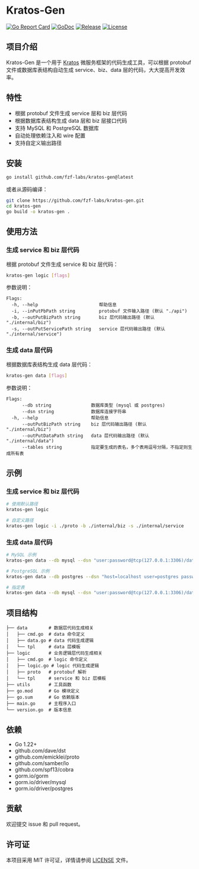 # Kratos-Gen

[![Go Report Card](https://goreportcard.com/badge/github.com/fzf-labs/kratos-gen)](https://goreportcard.com/report/github.com/fzf-labs/kratos-gen)
[![GoDoc](https://godoc.org/github.com/fzf-labs/kratos-gen?status.svg)](https://godoc.org/github.com/fzf-labs/kratos-gen)
[![Release](https://img.shields.io/github/v/release/fzf-labs/kratos-gen.svg?style=flat-square)](https://github.com/fzf-labs/kratos-gen/releases)
[![License](https://img.shields.io/github/license/fzf-labs/kratos-gen)](https://github.com/fzf-labs/kratos-gen/blob/master/LICENSE)

## 项目介绍

Kratos-Gen 是一个用于 [Kratos](https://github.com/go-kratos/kratos) 微服务框架的代码生成工具，可以根据 protobuf 文件或数据库表结构自动生成 service、biz、data 层的代码，大大提高开发效率。

## 特性

- 根据 protobuf 文件生成 service 层和 biz 层代码
- 根据数据库表结构生成 data 层和 biz 层接口代码
- 支持 MySQL 和 PostgreSQL 数据库
- 自动处理依赖注入和 wire 配置
- 支持自定义输出路径

## 安装

```bash
go install github.com/fzf-labs/kratos-gen@latest
```

或者从源码编译：

```bash
git clone https://github.com/fzf-labs/kratos-gen.git
cd kratos-gen
go build -o kratos-gen .
```

## 使用方法

### 生成 service 和 biz 层代码

根据 protobuf 文件生成 service 和 biz 层代码：

```bash
kratos-gen logic [flags]
```

参数说明：

```
Flags:
  -h, --help                       帮助信息
  -i, --inPutPbPath string         protobuf 文件输入路径 (默认 "./api")
  -b, --outPutBizPath string       biz 层代码输出路径 (默认 "./internal/biz")
  -s, --outPutServicePath string   service 层代码输出路径 (默认 "./internal/service")
```

### 生成 data 层代码

根据数据库表结构生成 data 层代码：

```bash
kratos-gen data [flags]
```

参数说明：

```
Flags:
      --db string               数据库类型 (mysql 或 postgres)
      --dsn string              数据库连接字符串
  -h, --help                    帮助信息
      --outPutBizPath string    biz 层代码输出路径 (默认 "./internal/biz")
      --outPutDataPath string   data 层代码输出路径 (默认 "./internal/data")
      --tables string           指定要生成的表名，多个表用逗号分隔，不指定则生成所有表
```

## 示例

### 生成 service 和 biz 层代码

```bash
# 使用默认路径
kratos-gen logic

# 自定义路径
kratos-gen logic -i ./proto -b ./internal/biz -s ./internal/service
```

### 生成 data 层代码

```bash
# MySQL 示例
kratos-gen data --db mysql --dsn "user:password@tcp(127.0.0.1:3306)/database_name?charset=utf8mb4&parseTime=True&loc=Local"

# PostgreSQL 示例
kratos-gen data --db postgres --dsn "host=localhost user=postgres password=postgres dbname=postgres port=5432 sslmode=disable TimeZone=Asia/Shanghai"

# 指定表
kratos-gen data --db mysql --dsn "user:password@tcp(127.0.0.1:3306)/database_name" --tables "user,order,product"
```

## 项目结构

```
├── data        # 数据层代码生成相关
│   ├── cmd.go  # data 命令定义
│   ├── data.go # data 代码生成逻辑
│   └── tpl     # data 层模板
├── logic       # 业务逻辑层代码生成相关
│   ├── cmd.go  # logic 命令定义
│   ├── logic.go # logic 代码生成逻辑
│   ├── proto   # protobuf 解析
│   └── tpl     # service 和 biz 层模板
├── utils       # 工具函数
├── go.mod      # Go 模块定义
├── go.sum      # Go 依赖版本
├── main.go     # 主程序入口
└── version.go  # 版本信息
```

## 依赖

- Go 1.22+
- github.com/dave/dst
- github.com/emicklei/proto
- github.com/samber/lo
- github.com/spf13/cobra
- gorm.io/gorm
- gorm.io/driver/mysql
- gorm.io/driver/postgres

## 贡献

欢迎提交 issue 和 pull request。

## 许可证

本项目采用 MIT 许可证，详情请参阅 [LICENSE](LICENSE) 文件。